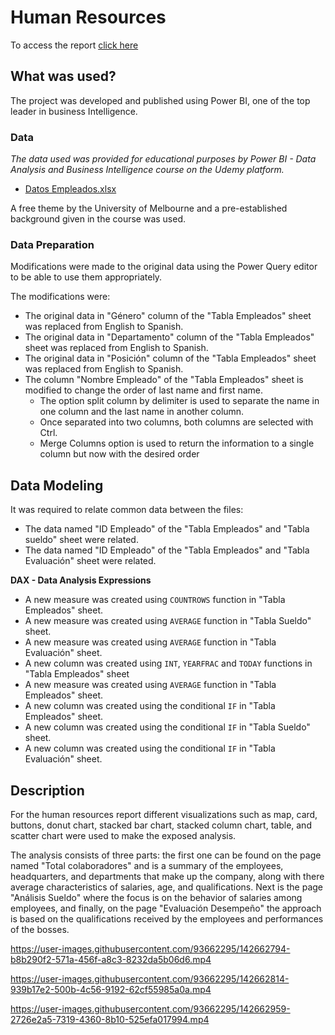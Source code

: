 # Human Resources 

To access the report [click here](https://app.powerbi.com/view?r=eyJrIjoiYWQwODlkYTYtMDRmYi00ODg2LThmZjYtMzA3OGQ2NjcwZTQyIiwidCI6ImJhYjBiNjc5LWJkNWYtNGZlOC1iNTE2LWM2YjhiMzE3Yzc4MiIsImMiOjR9)

## What was used? 

The project was developed and published using Power BI, one of the top leader in business Intelligence.

### Data

_The data used was provided for educational purposes by Power BI - Data Analysis and Business Intelligence course on the Udemy platform._

- [Datos Empleados.xlsx](https://github.com/dhugueth/Recursos-Humanos/files/7570979/Datos%2BEmpleados.xlsx)

A free theme by the University of Melbourne and a pre-established background given in the course was used. 

### Data Preparation

Modifications were made to the original data using the Power Query editor to be able to use them appropriately. 

The modifications were: 

- The original data in "Género" column of the "Tabla Empleados" sheet was replaced from English to Spanish.
- The original data in "Departamento" column of the "Tabla Empleados" sheet was replaced from English to Spanish.
- The original data in "Posición" column of the "Tabla Empleados" sheet was replaced from English to Spanish.
- The column "Nombre Empleado" of the "Tabla Empleados" sheet is modified to change the order of last name and first name.
  - The option split column by delimiter is used to separate the name in one column and the last name in another column.
  - Once separated into two columns, both columns are selected with Ctrl.
  - Merge Columns option is used to return the information to a single column but now with the desired order 

## Data Modeling

It was required to relate common data between the files:

- The data named "ID Empleado" of the "Tabla Empleados" and "Tabla sueldo" sheet were related. 
- The data named "ID Empleado" of the "Tabla Empleados" and "Tabla Evaluación" sheet were related. 

**DAX - Data Analysis Expressions**

- A new measure was created using `COUNTROWS` function in "Tabla Empleados" sheet.
- A new measure was created using `AVERAGE` function in "Tabla Sueldo" sheet.
- A new measure was created using `AVERAGE` function in "Tabla Evaluación" sheet.
- A new column was created using `INT`, `YEARFRAC` and `TODAY` functions in "Tabla Empleados" sheet 
- A new measure was created using `AVERAGE` function in "Tabla Empleados" sheet.
- A new column was created using the conditional `IF` in "Tabla Empleados" sheet.
- A new column was created using the conditional `IF` in "Tabla Sueldo" sheet.
- A new column was created using the conditional `IF` in "Tabla Evaluación" sheet.

## Description

For the human resources report different visualizations such as map, card, buttons, donut chart, stacked bar chart, stacked column chart, table, and scatter chart were used to make the exposed analysis. 

The analysis consists of three parts: the first one can be found on the page named "Total colaboradores" and is a summary of the employees, headquarters, and departments that make up the company, along with there average characteristics of salaries, age, and qualifications. Next is the page "Análisis Sueldo" where the focus is on the behavior of salaries among employees, and finally, on the page "Evaluación Desempeño" the approach is based on the qualifications received by the employees and performances of the bosses. 

https://user-images.githubusercontent.com/93662295/142662794-b8b290f2-571a-456f-a8c3-8232da5b06d6.mp4

https://user-images.githubusercontent.com/93662295/142662814-939b17e2-500b-4c56-9192-62cf55985a0a.mp4

https://user-images.githubusercontent.com/93662295/142662959-2726e2a5-7319-4360-8b10-525efa017994.mp4

